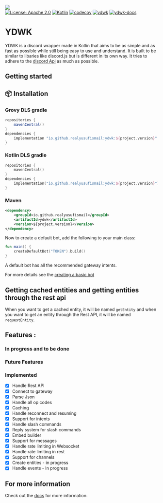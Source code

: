 ![](https://github.com/YDWK/YDWK/blob/master/ydwk-s.png)
<br>
[![License: Apache 2.0](https://img.shields.io/badge/License-Apache%202.0-blue.svg)](https://opensource.org/licenses/Apache-2.0)
[![Kotlin](https://img.shields.io/badge/kotlin-1.9.0-blue.svg?logo=kotlin)](http://kotlinlang.org)
[![codecov](https://codecov.io/gh/YDWK/YDWK/branch/master/graph/badge.svg?token=LKIA8T6N6J)](https://codecov.io/gh/YDWK/YDWK)
[![ydwk](https://img.shields.io/badge/YDWK--Version-v1.8.0-blue)](https://github.com/YDWK/YDWK/releases/tag/v1.8.0)
[![ydwk-docs](https://img.shields.io/badge/YDWK-Docs-blue.svg)](https://www.ydwk.org)

# YDWK

YDWK is a discord wrapper made in Kotlin that aims to be as simple and as fast as possible while still being easy to use and understand. It is built to be similar to libaries like discord.js but is different in its own way. It tries to adhere to the [discord Api](https://discord.com/developers/docs/intro) as much as possible.

## Getting started

## :package: Installation

### Grovy DLS gradle
```groovy
repositories {
    mavenCentral()
}
dependencies {
    implementation "io.github.realyusufismail:ydwk:${project.version}"
}
```

### Kotlin DLS gradle
```kotlin
repositories {
    mavenCentral()
}
dependencies {
    implementation("io.github.realyusufismail:ydwk:${project.version}")
}
```

### Maven
```xml
<dependency>
    <groupId>io.github.realyusufismail</groupId>
    <artifactId>ydwk</artifactId>
    <version>${project.version}</version>
</dependency>
```


Now to create a default bot, add the following to your main class:

```kotlin
fun main() {
    createDefaultBot("TOKEN").build()
}
```

A default bot has all the recommended gateway intents.

For more details see the [creating a basic bot](https://www.ydwk.org/docs/tutorial/basicbot.html)

## Getting cached entities and getting entities through the rest api

When you want to get a cached entity, it will be named `getEntity` and when you want to get an entity through the Rest
API, it will be named `requestEntity`.

## Features : 

### In progress and to be done

### Future Features

### Implemented

- [x] Handle Rest API
- [x] Connect to gateway
- [x] Parse Json
- [x] Handle all op codes
- [x] Caching
- [x] Handle reconnect and resuming
- [x] Support for intents
- [x] Handle slash commands
- [x] Reply system for slash commands
- [x] Embed builder
- [x] Support for messages
- [x] Handle rate limiting in Websocket
- [x] Handle rate limiting in rest
- [x] Support for channels
- [x] Create entities - in progress
- [x] Handle events - In progress

## For more information

Check out the [docs](https://www.ydwk.org/) for more information.
